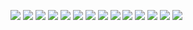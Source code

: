 ![](1669655092.png)
![](1669655097.png)
![](1669655107.png)
![](1669655549.png)
![](1669655565.png)
![](21669654825.png)
![](21669655605.png)
![](21669655610.png)
![](21669655616.png)
![](21669655660.png)
![](21669655668.png)
![](21669655674.png)
![](21669655680.png)
![](21669655809.png)
